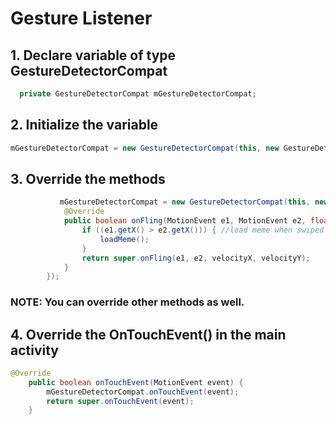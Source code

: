 # Gesture Listener

## 1. Declare variable of type GestureDetectorCompat  
```java
  private GestureDetectorCompat mGestureDetectorCompat;
```
## 2. Initialize the variable
```java
mGestureDetectorCompat = new GestureDetectorCompat(this, new GestureDetector.SimpleOnGestureListener())
```
## 3. Override the methods
```java
           mGestureDetectorCompat = new GestureDetectorCompat(this, new GestureDetector.SimpleOnGestureListener() {
            @Override
            public boolean onFling(MotionEvent e1, MotionEvent e2, float velocityX, float velocityY) {
                if ((e1.getX() > e2.getX())) { //load meme when swiped R2L
                    loadMeme();
                }
                return super.onFling(e1, e2, velocityX, velocityY);
            }
        });
```

### NOTE: You can override other methods as well.

## 4. Override the OnTouchEvent() in the main activity
```java
@Override
    public boolean onTouchEvent(MotionEvent event) {
        mGestureDetectorCompat.onTouchEvent(event);
        return super.onTouchEvent(event);
    }
```
